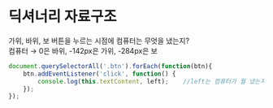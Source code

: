 # 딕셔너리 자료구조

가위, 바위, 보 버튼을 누르는 시점에 컴퓨터는 무엇을 냈는지?  
컴퓨터 → 0은 바위, -142px은 가위, -284px은 보

```javascript
document.querySelectorAll('.btn').forEach(function(btn){
    btn.addEventListener('click', function() {
        console.log(this.textContent, left);    //left는 컴퓨터가 뭘 냈는지
    });
});
```

